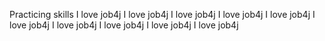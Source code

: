 Practicing skills
I love job4j
I love job4j
I love job4j
I love job4j
I love job4j
I love job4j
I love job4j
I love job4j
I love job4j
I love job4j
